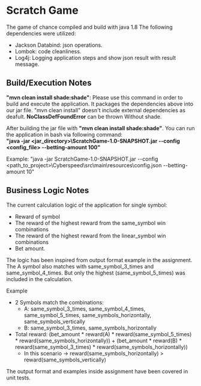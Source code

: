 # Scratch Game
The game of chance compiled and build with java 1.8
The following dependencies were utilized:
  - Jackson Databind: json operations.
  - Lombok: code cleanliness.
  - Log4j: Logging application steps and show json result with result message.

## Build/Execution Notes
**"mvn clean install shade:shade"**: Please use this command in order to build and execute the application. 
It packages the dependencies above into our jar file. 
"mvn clean install" doesn't include external dependencies as deafult. **NoClassDefFoundError** can be thrown Without shade.

After building the jar file with **"mvn clean install shade:shade"**. You can run the application in bash via following command:   
**"java -jar <jar_directory>\ScratchGame-1.0-SNAPSHOT.jar --config <config_file> --betting-amount 100"**

Example: "java -jar ScratchGame-1.0-SNAPSHOT.jar --config <path_to_project>\Cyberspeed\src\main\resources\config.json --betting-amount 10"


## Business Logic Notes
The current calculation logic of the application for single symbol:
  - Reward of symbol
  - The reward of the highest reward from the same_symbol win combinations
  - The reward of the highest reward from the linear_symbol win combinations
  - Bet amount.

The logic has been inspired from output format example in the assignment. The A symbol also matches with same_symbol_3_times and same_symbol_4_times.
But only the highest (same_symbol_5_times) was included in the calculation.

Example
  - 2 Symbols match the combinations:
    - A: same_symbol_3_times, same_symbol_4_times, same_symbol_5_times, same_symbols_horizontally, same_symbols_vertically
    - B: same_symbol_3_times, same_symbols_horizontally
  - Total reward: (bet_amount * reward(A) * reward(same_symbol_5_times) * reward(same_symbols_horizontally)) + (bet_amount * reward(B) * reward(same_symbol_3_times) * reward(same_symbols_horizontally))
    - In this scenario ->  reward(same_symbols_horizontally) > reward(same_symbols_vertically)

The output format and examples inside assignment have been covered in unit tests.
